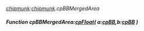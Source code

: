 _[chipmunk](../../modules/chipmunk/chipmunk-module.md):[chipmunk](../../modules/chipmunk/chipmunk-module.md).cpBBMergedArea_
##### Function cpBBMergedArea:[cpFloat](../../modules/chipmunk/chipmunk-cpfloat.md)( a:[cpBB](../../modules/chipmunk/chipmunk-cpbb.md),b:[cpBB](../../modules/chipmunk/chipmunk-cpbb.md) )
